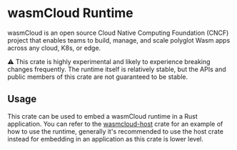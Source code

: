 # wasmCloud Runtime

wasmCloud is an open source Cloud Native Computing Foundation (CNCF) project that enables teams to build, manage, and scale polyglot Wasm apps across any cloud, K8s, or edge.

⚠️ This crate is highly experimental and likely to experience breaking changes frequently. The runtime itself is relatively stable, but the APIs and public members of this crate are not guaranteed to be stable.

## Usage

This crate can be used to embed a wasmCloud runtime in a Rust application. You can refer to the [wasmcloud-host](https://crates.io/crates/wasmcloud-host) crate for an example of how to use the runtime, generally it's recommended to use the host crate instead for embedding in an application as this crate is lower level.
